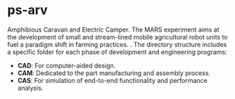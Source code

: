 # ps-arv
Amphibious Caravan and Electric Camper. The MARS experiment aims at the development of small and stream-lined mobile agricultural robot units to fuel a paradigm shift in farming practices. . The directory structure includes a specific folder for each phase of development and engineering programs:

- **CAD**: For computer-aided design.
- **CAM**: Dedicated to the part manufacturing and assembly process.
- **CAS**: For simulation of end-to-end functionality and performance analysis.
